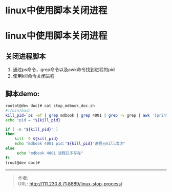 # linux中使用脚本关闭进程


# linux中使用脚本关闭进程
## 关闭进程脚本
1. 通过ps命令，grep命令以及awk命令找到进程的pid
2. 使用kill命令关闭进程

## 脚本demo:
```bash
rootot@dev doc]# cat stop_mdbook_doc.sh 
#!/bin/bash
kill_pid=`ps -ef | grep mdbook | grep 4001 | grep -v grep | awk '{print $2}'`
echo "pid = "${kill_pid}

if [ -n "${kill_pid}" ]
then
    kill -9 ${kill_pid}
    echo "mdbook 4001 pid:"${kill_pid}"进程已kill成功"
else
     echo "mdbook 4001 进程已不存在"
fi
[root@dev doc]#
```


---

> 作者: [](https://cfanzp.com/about/)  
> URL: http://111.230.8.71:8889/linux-stop-process/  

